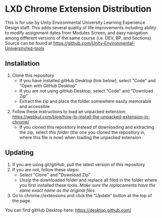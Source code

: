 # LXD Chrome Extension Distribution

This is for use by Unity Environmental University Learning Experience Design staff. This adds several quality of life improvements including ability to modify assignment dates from Modules Screen, and easy navigation among different versions of the same course (i.e. DEV, BP, and Sections)
Source can be found at https://github.com/Unity-Environmental-University/lxd-tools

## Installation
1) Clone this repository
   * If you have installed gitHub Desktop (link below), select "Code" and "Open with GitHub Desktop"
   * If you are not using gitHub Desktop, select "Code" and "Download Zip"
   * Extract the zip and place the folder somewhere easily memorable and accessible
3) Follow these instructions to load an unpacked extension: https://webkul.com/blog/how-to-install-the-unpacked-extension-in-chrome/
   * If you cloned this repository instead of downloading and extracting the zip, select _this folder_ (the one you cloned the repository in, where this file is now) when loading the unpacked extension

## Updating

1) If you are using git/gitHub, pull the latest version of this repository
2) If you are not, follow these steps:
   * Select "Clone" and "Download Zip"
   * Unzip the downloaded folder and replace all filed in the folder where you first installed these tools. *Make sure the replacements have the same exact name as the original files*
2) Go to chrome://extensions and click the "Update" button at the top of the page.

You can find gitHub Desktop here: https://desktop.github.com/
